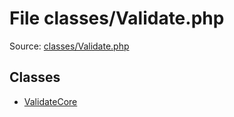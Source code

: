 File classes/Validate.php
=========

Source: [classes/Validate.php](https://github.com/PrestaShop/PrestaShop/blob/1.6.0.5/classes/Validate.php)


Classes
-------

* [ValidateCore](class.ValidateCore.md)

